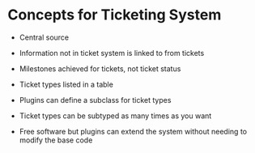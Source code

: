 # Concepts for Ticketing System

* Central source

* Information not in ticket system is linked to from tickets

* Milestones achieved for tickets, not ticket status

* Ticket types listed in a table

* Plugins can define a subclass for ticket types

* Ticket types can be subtyped as many times as you want

* Free software but plugins can extend the system
  without needing to modify the base code

